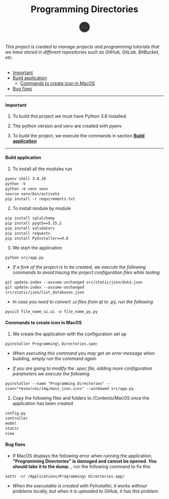 <h1 align="center">Programming Directories</h1>

<p align="center">
  <img src="https://github.com/fersilentt/ProgrammingDirectories/blob/master/resources/img/main_icon.png" width="8%" />
</p>


<br/>
    <i>This project is created to manage projects and programming tutorials that we have stored in different repositories such as GitHub, GitLab, BitBucket, etc.</i>
<br/>
<br/>





- [Important](#Important)
- [Build application](#Build-application)
  - [Commands to create icon in MacOS](#Commands-to-create-icon-in-MacOS)
- [Bug fixes](#Bug-fixes)

---

#### Important

1. To build this project we must have Python 3.8 installed.

2. The python version and venv are created with pyenv

3. To build the project, we execute the commands in section **[Build application](#Build-application)**

---

#### Build application

1. To install all the modules run
```
pyenv shell 3.8.10
python -V
python -m venv venv
source venv/bin/activate
pip install -r requirements.txt 
```
2. To install module by module

```
pip install sqlalchemy
pip install pyqt5==5.15.2
pip install validators
pip install requests
pip install PyInstaller==4.8
```

3. We start the application

```
python src/app.py
```

* *If a fork of the project is to be created, we execute the following commands to avoid tracing the project configuration files while testing*

```
git update-index --assume-unchanged src/static/json/data.json
git update-index --assume-unchanged src/static/json/list_databases.json
```

* *In case you need to convert .ui files from qt to .py, run the following*

```
pyuic5 file_name_ui.ui -o file_name_py.py
```

#### Commands to create icon in MacOS

1. We create the application with the configuration set up

```
pyinstaller Programming\ Directories.spec
```

* *When executing this command you may get an error message when building, simply run the command again*

* *If you are going to modify the .spec file, adding more configuration parameters we execute the following*

```
pyinstaller --name "Programming Directories" --icon="resources/img/main_icon.icns" --windowed src/app.py
```


2. Copy the following files and folders to /Contents/MacOS once the application has been created

```
config.py
controller
model
static
view
```

#### Bug fixes

- If MacOS displays the following error when running the application, **"Programming Directories" is damaged and cannot be opened. You should take it to the dump.** , run the following command to fix this

```
xattr -cr /Applications/Programming\ Directories.app/
```

* *When the executable is created with PyInstaller, it works without problems locally, but when it is uploaded to GiHub, it has this problem*
